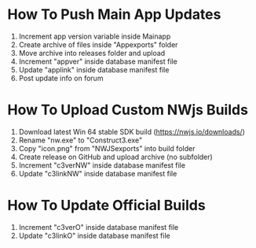 ﻿# How To Push Main App Updates
1. Increment app version variable inside Mainapp
2. Create archive of files inside "Appexports" folder
3. Move archive into releases folder and upload
4. Increment "appver" inside database manifest file
5. Update "applink" inside database manifest file
6. Post update info on forum

# How To Upload Custom NWjs Builds
1. Download latest Win 64 stable SDK build (https://nwjs.io/downloads/)
2. Rename "nw.exe" to "Construct3.exe"
3. Copy "icon.png" from "NWJSexports" into build folder
4. Create release on GitHub and upload archive (no subfolder)
5. Increment "c3verNW" inside database manifest file
6. Update "c3linkNW" inside database manifest file

# How To Update Official Builds
1. Increment "c3verO" inside database manifest file
2. Update "c3linkO" inside database manifest file
